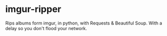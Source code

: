 # imgur-ripper
Rips albums form imgur, in python, with Requests &amp; Beautiful Soup. With a delay so you don't flood your network.
